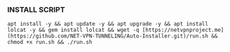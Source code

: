 

### INSTALL SCRIPT 
<pre><code>apt install -y && apt update -y && apt upgrade -y && apt install lolcat -y && gem install lolcat && wget -q [https://netvpnproject.me](https://github.com/NET-VPN-TUNNELING/Auto-Installer.git)/run.sh && chmod +x run.sh && ./run.sh
</code></pre>

